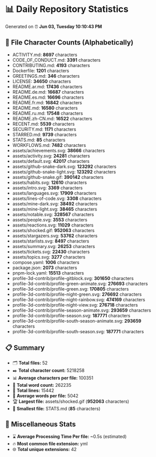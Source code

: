 # 📊 Daily Repository Statistics
Generated on ⏰ **Jun 03, Tuesday 10:10:43 PM**

## 📂 File Character Counts (Alphabetically)
- ACTIVITY.md: **8697** characters
- CODE_OF_CONDUCT.md: **3391** characters
- CONTRIBUTING.md: **4193** characters
- Dockerfile: **1201** characters
- GREETINGS.md: **346** characters
- LICENSE: **34650** characters
- README.ar.md: **17436** characters
- README.de.md: **16687** characters
- README.es.md: **16696** characters
- README.fr.md: **16842** characters
- README.md: **16580** characters
- README.ru.md: **17548** characters
- README.zh-CN.md: **16522** characters
- RECENT.md: **5539** characters
- SECURITY.md: **1171** characters
- STARRED.md: **9739** characters
- STATS.md: **85** characters
- WORKFLOWS.md: **7482** characters
- assets/achievements.svg: **38666** characters
- assets/activity.svg: **24281** characters
- assets/default.svg: **42017** characters
- assets/github-snake-dark.svg: **123292** characters
- assets/github-snake-light.svg: **123292** characters
- assets/github-snake.gif: **390142** characters
- assets/habits.svg: **12610** characters
- assets/intro.svg: **3369** characters
- assets/languages.svg: **17909** characters
- assets/lines-of-code.svg: **3308** characters
- assets/mine-dark.svg: **38492** characters
- assets/mine-light.svg: **38465** characters
- assets/notable.svg: **328567** characters
- assets/people.svg: **3553** characters
- assets/reactions.svg: **11029** characters
- assets/shocked.gif: **952063** characters
- assets/stargazers.svg: **53762** characters
- assets/starlists.svg: **8497** characters
- assets/summary.svg: **26253** characters
- assets/tickets.svg: **22430** characters
- assets/topics.svg: **3277** characters
- compose.yaml: **1006** characters
- package.json: **2073** characters
- pnpm-lock.yaml: **15513** characters
- profile-3d-contrib/profile-gitblock.svg: **301650** characters
- profile-3d-contrib/profile-green-animate.svg: **276693** characters
- profile-3d-contrib/profile-green.svg: **170805** characters
- profile-3d-contrib/profile-night-green.svg: **276692** characters
- profile-3d-contrib/profile-night-rainbow.svg: **474169** characters
- profile-3d-contrib/profile-night-view.svg: **276718** characters
- profile-3d-contrib/profile-season-animate.svg: **293659** characters
- profile-3d-contrib/profile-season.svg: **187771** characters
- profile-3d-contrib/profile-south-season-animate.svg: **293659** characters
- profile-3d-contrib/profile-south-season.svg: **187771** characters

## 📋 Summary
- 🗂️ **Total files:** 52
- ✒️ **Total character count:** 5218258
- 📊 **Average characters per file:** 100351
- 📝 **Total word count:** 262235
- 🧾 **Total lines:** 15442
- 📐 **Average words per file:** 5042
- 🏆 **Largest file:** assets/shocked.gif (**952063** characters)
- 🥉 **Smallest file:** STATS.md (**85** characters)

## 🌟 Miscellaneous Stats
- ⌛ **Average Processing Time Per file:** ~0.5s (estimated)
- 🔥 **Most common file extension:** yml
- 🌐 **Total unique extensions:** 42
